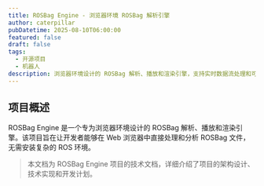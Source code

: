 ```yaml
---
title: ROSBag Engine - 浏览器环境 ROSBag 解析引擎
author: caterpillar
pubDatetime: 2025-08-10T06:00:00
featured: false
draft: false
tags:
  - 开源项目
  - 机器人
description: 浏览器环境设计的 ROSBag 解析、播放和渲染引擎，支持实时数据流处理和可视化。
---
```


## 项目概述

ROSBag Engine 是一个专为浏览器环境设计的 ROSBag 解析、播放和渲染引擎。该项目旨在让开发者能够在 Web 浏览器中直接处理和分析 ROSBag 文件，无需安装复杂的 ROS 环境。

> 本文档为 ROSBag Engine 项目的技术文档，详细介绍了项目的架构设计、技术实现和开发计划。
